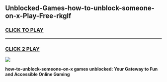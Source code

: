 
## Unblocked-Games-how-to-unblock-someone-on-x-Play-Free-rkglf
<h3>
<a href="https://premium76.site?title=how-to-unblock-someone-on-x&ref=21A">CLICK TO PLAY</a></h3>
<hr>

<h3>
<a href="https://premium76.site?title=how-to-unblock-someone-on-x&ref=21A">CLICK 2 PLAY</a>
  
</h3>

<a href="https://premium76.site?title=how-to-unblock-someone-on-x&ref=21A"><img src="https://clearcache.store/games.png"></a>


**how-to-unblock-someone-on-x games unblocked: Your Gateway to Fun and Accessible Online Gaming**
